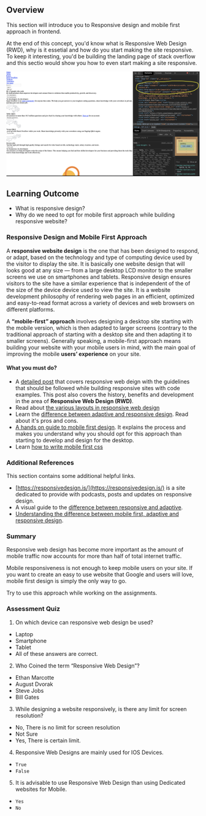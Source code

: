 ## Overview

This section will introduce you to Responsive design and mobile first approach in frontend.

At the end of this concept, you'd know what is Responsive Web Design (RWD), why is it essetial and how do you start making the site responsive. To keep it interesting, you'd be building the landing page of stack overflow and this sectio would show you how to even start making a site responsive.

![Introduction](images/introduction.png)

## Learning Outcome

- What is responsive design?
- Why do we need to opt for mobile first approach while building responsive website?

### Responsive Design and Mobile First Approach

A **responsive website design** is the one that has been designed to respond, or adapt, based on the technology and type of computing device used by the visitor to display the site. It is basically one website design that will looks good at any size — from a large desktop LCD monitor to the smaller screens we use on smartphones and tablets. Responsive design ensures visitors to the site have a similar experience that is independent of the of the size of the device device used to view the site. It is a website development philosophy of rendering web pages in an efficient, optimized and easy-to-read format across a variety of devices and web browsers on different platforms.

A **“mobile-first” approach** involves designing a desktop site starting with the mobile version, which is then adapted to larger screens (contrary to the traditional approach of starting with a desktop site and then adapting it to smaller screens). Generally speaking, a mobile-first approach means building your website with your mobile users in mind, with the main goal of improving the mobile **users’ experience** on your site.

#### What you must do?

- A [detailed post](https://www.smashingmagazine.com/2011/01/guidelines-for-responsive-web-design/) that covers responsive web deign with the guidelines that should be followed while building responsive sites with code examples. This post also covers the history, benefits and development in the area of **Responsive Web Design (RWD)**.
- Read about [the various layouts in responsive web design](https://www.sitepoint.com/responsive-web-design-fluid-layouts/)
- Learn the [difference between adaptive and responsive design](https://www.interaction-design.org/literature/article/adaptive-vs-responsive-design). Read about it's pros and cons.
- [A hands on guide to mobile first design](https://www.uxpin.com/studio/blog/a-hands-on-guide-to-mobile-first-design/). It explains the process and makes you understand why you should opt for this approach than starting to develop and design for the desktop.
- Learn [how to write mobile first css](https://zellwk.com/blog/how-to-write-mobile-first-css/)

### Additional References

This section contains some additional helpful links.

- [https://responsivedesign.is/](https://responsivedesign.is/) is a site dedicated to provide with podcasts, posts and updates on responsive design.
- A visual guide to the [difference between responsive and adaptive](https://www.mockplus.com/blog/post/difference-between-responsive-and-adaptive).
- [Understanding the difference between mobile first, adaptive and responsive design](http://fredericgonzalo.com/en/2017/03/01/understanding-the-difference-between-mobile-first-adaptive-and-responsive-design/).

### Summary

Responsive web design has become more important as the amount of mobile traffic now accounts for more than half of total internet traffic.

Mobile responsiveness is not enough to keep mobile users on your site. If you want to create an easy to use website that Google and users will love, mobile first design is simply the only way to go.

Try to use this approach while working on the assignments.

### Assessment Quiz

1. On which device can responsive web design be used?

- Laptop
- Smartphone
- Tablet
- All of these answers are correct. 

2. Who Coined the term “Responsive Web Design”?

- Ethan Marcotte 
- August Dvorak
- Steve Jobs
- Bill Gates

3. While designing a website responsively, is there any limit for screen resolution?

- No, There is no limit for screen resolution 
- Not Sure
- Yes, There is certain limit.

4. Responsive Web Designs are mainly used for IOS Devices.

- `True`
- `False` 

5. It is advisable to use Responsive Web Design than using Dedicated websites for Mobile.

- `Yes` 
- `No`
